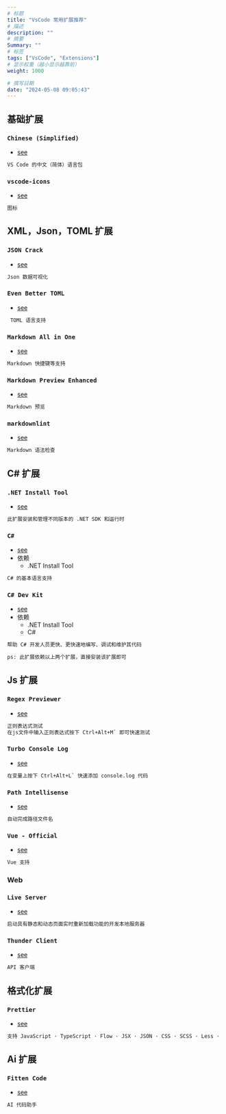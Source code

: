 ```yaml
---
# 标题
title: "VsCode 常用扩展推荐"
# 描述
description: ""
# 摘要
Summary: ""
# 标签
tags: ["VsCode", "Extensions"]
# 显示权重（越小显示越靠前）
weight: 1000

# 撰写日期
date: "2024-05-08 09:05:43"
---
```


## 基础扩展

### `Chinese (Simplified)`

- [see](https://marketplace.visualstudio.com/items?itemName=MS-CEINTL.vscode-language-pack-zh-hans)

```txt
VS Code 的中文（简体）语言包
```

### `vscode-icons`

- [see](https://marketplace.visualstudio.com/items?itemName=vscode-icons-team.vscode-icons)

```txt
图标
```

## XML，Json，TOML 扩展

### `JSON Crack`

- [see](https://marketplace.visualstudio.com/items?itemName=AykutSarac.jsoncrack-vscode)

```txt
Json 数据可视化
```

### `Even Better TOML`

- [see](https://marketplace.visualstudio.com/items?itemName=tamasfe.even-better-toml)

```txt
 TOML 语言支持
```

### `Markdown All in One`

- [see](https://marketplace.visualstudio.com/items?itemName=yzhang.markdown-all-in-one#keyboard-shortcuts)

```txt
Markdown 快捷键等支持
```

### `Markdown Preview Enhanced`

- [see](https://marketplace.visualstudio.com/items?itemName=shd101wyy.markdown-preview-enhanced)

```txt
Markdown 预览
```

### `markdownlint`

- [see](https://marketplace.visualstudio.com/items?itemName=DavidAnson.vscode-markdownlint)

```txt
Markdown 语法检查
```

## C# 扩展

### `.NET Install Tool`

- [see](https://marketplace.visualstudio.com/items?itemName=ms-dotnettools.vscode-dotnet-runtime)

```txt
此扩展安装和管理不同版本的 .NET SDK 和运行时
```

### `C#`

- [see](https://marketplace.visualstudio.com/items?itemName=ms-dotnettools.csharp)
- 依赖
  - .NET Install Tool

```txt
C# 的基本语言支持
```

### `C# Dev Kit`

- [see](https://marketplace.visualstudio.com/items?itemName=ms-dotnettools.csdevkit)
- 依赖
  - .NET Install Tool
  - C#

```txt
帮助 C# 开发人员更快、更快速地编写、调试和维护其代码

ps: 此扩展依赖以上两个扩展，直接安装该扩展即可
```

## Js 扩展

### `Regex Previewer`

- [see](https://marketplace.visualstudio.com/items?itemName=chrmarti.regex)

```txt
正则表达式测试
在js文件中输入正则表达式按下 Ctrl+Alt+M` 即可快速测试
```

### `Turbo Console Log`

- [see](https://marketplace.visualstudio.com/items?itemName=ChakrounAnas.turbo-console-log)

```txt
在变量上按下 Ctrl+Alt+L` 快速添加 console.log 代码
```

### `Path Intellisense`

- [see](https://marketplace.visualstudio.com/items?itemName=christian-kohler.path-intellisense)

```txt
自动完成路径文件名
```

### `Vue - Official`

- [see](https://marketplace.visualstudio.com/items?itemName=Vue.volar)

```txt
Vue 支持
```

### Web

### `Live Server`

- [see](https://marketplace.visualstudio.com/items?itemName=ritwickdey.LiveServer)

```txt
启动具有静态和动态页面实时重新加载功能的开发本地服务器
```

### `Thunder Client`

- [see](https://marketplace.visualstudio.com/items?itemName=rangav.vscode-thunder-client)

```txt
API 客户端
```

## 格式化扩展

### `Prettier`

- [see](https://marketplace.visualstudio.com/items?itemName=esbenp.prettier-vscode)

```txt
支持 JavaScript · TypeScript · Flow · JSX · JSON · CSS · SCSS · Less · HTML · Vue · Angular HANDLEBARS · Ember · Glimmer · GraphQL · Markdown · YAML 代码格式化
```

## Ai 扩展

### `Fitten Code`

- [see](https://marketplace.visualstudio.com/items?itemName=FittenTech.Fitten-Code#fitten-code-%E4%BD%A0%E7%9A%84%E4%B8%93%E4%B8%9A-ai-%E4%BB%A3%E7%A0%81%E5%8A%A9%E6%89%8B)

```txt
AI 代码助手
```
